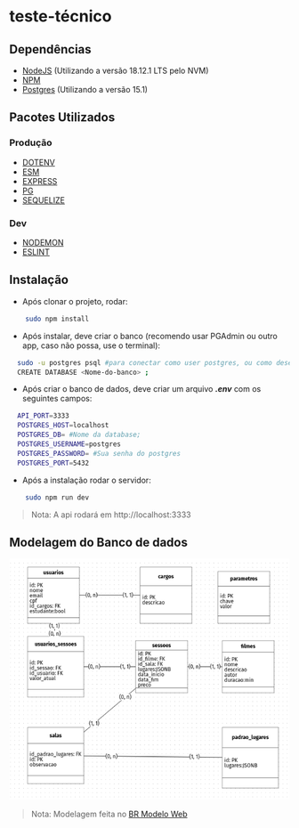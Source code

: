 # **teste-técnico**

## **Dependências**
  - [NodeJS](https://nodejs.org/en/) (Utilizando a versão 18.12.1 LTS pelo NVM)
  - [NPM](https://www.npmjs.com/)
  - [Postgres](https://www.postgresql.org/download/) (Utilizando a versão 15.1)

## **Pacotes Utilizados**

### Produção
  - [DOTENV](https://www.npmjs.com/package/dotenv)
  - [ESM](https://www.npmjs.com/package/esm)
  - [EXPRESS](https://expressjs.com/pt-br/)
  - [PG](https://node-postgres.com/)
  - [SEQUELIZE](https://sequelize.org/)

### Dev
  - [NODEMON](https://nodemon.io/)
  - [ESLINT](https://eslint.org/)
## **Instalação**

* Após clonar o projeto, rodar:

```bash
    sudo npm install
``` 
* Após instalar, deve criar o banco (recomendo usar PGAdmin ou outro app, caso não possa, use o terminal): 

```bash
  sudo -u postgres psql #para conectar como user postgres, ou como desejar;
  CREATE DATABASE <Nome-do-banco> ;
```

* Após criar o banco de dados, deve criar um arquivo  ***.env***  com os seguintes campos:
  
```bash
  API_PORT=3333
  POSTGRES_HOST=localhost
  POSTGRES_DB= #Nome da database;
  POSTGRES_USERNAME=postgres
  POSTGRES_PASSWORD= #Sua senha do postgres
  POSTGRES_PORT=5432
```

* Após a instalação rodar o servidor:

```bash
    sudo npm run dev
``` 
> Nota: A api rodará em http://localhost:3333

## **Modelagem do Banco de dados**

![Imagem do banco modelado](https://raw.githubusercontent.com/pepz1n/teste-tecnico/main/src/assets/banco-logico-modelagem.png)

> Nota: Modelagem feita no [BR Modelo Web](https://app.brmodeloweb.com)
